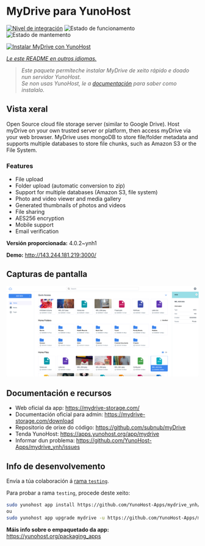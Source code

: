 <!--
NOTA: Este README foi creado automáticamente por <https://github.com/YunoHost/apps/tree/master/tools/readme_generator>
NON debe editarse manualmente.
-->

# MyDrive para YunoHost

[![Nivel de integración](https://apps.yunohost.org/badge/integration/mydrive)](https://ci-apps.yunohost.org/ci/apps/mydrive/)
![Estado de funcionamento](https://apps.yunohost.org/badge/state/mydrive)
![Estado de mantemento](https://apps.yunohost.org/badge/maintained/mydrive)

[![Instalar MyDrive con YunoHost](https://install-app.yunohost.org/install-with-yunohost.svg)](https://install-app.yunohost.org/?app=mydrive)

*[Le este README en outros idiomas.](./ALL_README.md)*

> *Este paquete permíteche instalar MyDrive de xeito rápido e doado nun servidor YunoHost.*  
> *Se non usas YunoHost, le a [documentación](https://yunohost.org/install) para saber como instalalo.*

## Vista xeral

Open Source cloud file storage server (similar to Google Drive). Host myDrive on your own trusted server or platform, then access myDrive via your web browser. MyDrive uses mongoDB to store file/folder metadata and supports multiple databases to store file chunks, such as Amazon S3 or the File System.

### Features

- File upload
- Folder upload (automatic conversion to zip)
- Support for multiple databases (Amazon S3, file system)
- Photo and video viewer and media gallery
- Generated thumbnails of photos and videos
- File sharing
- AES256 encryption
- Mobile support
- Email verification


**Versión proporcionada:** 4.0.2~ynh1

**Demo:** <http://143.244.181.219:3000/>

## Capturas de pantalla

![Captura de pantalla de MyDrive](./doc/screenshots/screenshot.png)

## Documentación e recursos

- Web oficial da app: <https://mydrive-storage.com/>
- Documentación oficial para admin: <https://mydrive-storage.com/download>
- Repositorio de orixe do código: <https://github.com/subnub/myDrive>
- Tenda YunoHost: <https://apps.yunohost.org/app/mydrive>
- Informar dun problema: <https://github.com/YunoHost-Apps/mydrive_ynh/issues>

## Info de desenvolvemento

Envía a túa colaboración á [rama `testing`](https://github.com/YunoHost-Apps/mydrive_ynh/tree/testing).

Para probar a rama `testing`, procede deste xeito:

```bash
sudo yunohost app install https://github.com/YunoHost-Apps/mydrive_ynh/tree/testing --debug
ou
sudo yunohost app upgrade mydrive -u https://github.com/YunoHost-Apps/mydrive_ynh/tree/testing --debug
```

**Máis info sobre o empaquetado da app:** <https://yunohost.org/packaging_apps>
